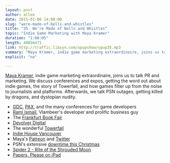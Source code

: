 ```yaml
---
layout: post
author: allen
date: 2015-01-06 14:00:00
slug: "were-made-of-bells-and-whistles"
title: "35. We're Made of Bells and Whistles"
topic: "Indie Game Marketing with Maya Kramer"
duration: "1:08:05"
length: 40856471
link: http://traffic.libsyn.com/upupshow/upup35.mp3
summary: "Maya Kramer, indie game marketing extraordinaire, joins us to talk PR and marketing. We discuss conferences and expos, getting the word out about indie games, the story of Towerfall, and how games filter up from the noise to journalists and platforms like PSN. Afterwards, we talk PSN outages, getting killed by dragons, and dystopian nudity."
explicit: "no"

---
```


[Maya Kramer](https://twitter.com/legobutts), indie game marketing extraordinaire, joins us to talk PR and marketing. We discuss conferences and expos, getting the word out about indie games, the story of Towerfall, and how games filter up from the noise to journalists and platforms. Afterwards, we talk PSN outages, getting killed by dragons, and dystopian nudity.

- [GDC](http://www.gdconf.com/), [PAX](http://www.paxsite.com/), and the many conferences for game developers
- [Rami Ismail](http://ramiismail.com/), Vlambeer's developer and prolific business guy
- The [Frankfurt Book Fair](http://www.buchmesse.de/en/fbf/)
- [Devolver Digital](http://www.devolverdigital.com/)
- The wonderful [Towerfall](http://www.towerfall-game.com/)
- [Indie House Vancouver](http://indiehouse.tumblr.com/)
- Maya's [Patreon](http://www.patreon.com/legobutts) and [Twitter](http://www.twitter.com/legobutts)
- PSN's extensive [downtime this Christmas](http://kotaku.com/psn-still-having-big-problems-two-days-after-christmas-1675569255)
- [Spider 2 - Rite of the Shrouded Moon](http://www.shroudedmoon.com/)
- [Papers, Please on iPad](https://itunes.apple.com/us/app/papers-please/id935216956?mt=8)
